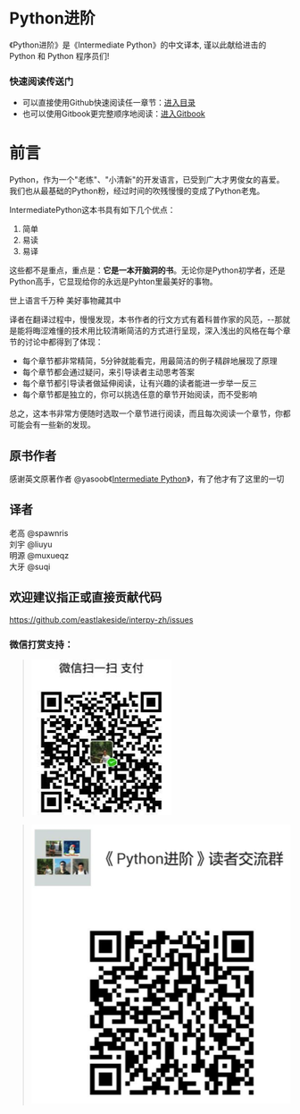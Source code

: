 Python进阶 
=======

《Python进阶》是《Intermediate Python》的中文译本, 谨以此献给进击的 Python 和 Python 程序员们!

### 快速阅读传送门
- 可以直接使用Github快速阅读任一章节：[进入目录](https://github.com/eastlakeside/interpy-zh/blob/master/SUMMARY.md)
- 也可以使用Gitbook更完整顺序地阅读：[进入Gitbook](https://eastlakeside.gitbooks.io/interpy-zh/content/)


# 前言

Python，作为一个"老练"、"小清新"的开发语言，已受到广大才男俊女的喜爱。我们也从最基础的Python粉，经过时间的吹残慢慢的变成了Python老鬼。

IntermediatePython这本书具有如下几个优点：

1. 简单
2. 易读
3. 易译

这些都不是重点，重点是：**它是一本开脑洞的书**。无论你是Python初学者，还是Python高手，它显现给你的永远是Pyhton里最美好的事物。

> 
世上语言千万种
美好事物藏其中

译者在翻译过程中，慢慢发现，本书作者的行文方式有着科普作家的风范，--那就是能将晦涩难懂的技术用比较清晰简洁的方式进行呈现，深入浅出的风格在每个章节的讨论中都得到了体现：
- 每个章节都非常精简，5分钟就能看完，用最简洁的例子精辟地展现了原理
- 每个章节都会通过疑问，来引导读者主动思考答案
- 每个章节都引导读者做延伸阅读，让有兴趣的读者能进一步举一反三
- 每个章节都是独立的，你可以挑选任意的章节开始阅读，而不受影响

总之，这本书非常方便随时选取一个章节进行阅读，而且每次阅读一个章节，你都可能会有一些新的发现。


## 原书作者
感谢英文原著作者 @yasoob《[Intermediate Python](https://github.com/yasoob/intermediatePython)》，有了他才有了这里的一切

## 译者
老高 @spawnris  
刘宇 @liuyu  
明源 @muxueqz  
大牙 @suqi  

## 欢迎建议指正或直接贡献代码
https://github.com/eastlakeside/interpy-zh/issues


### 微信打赏支持：
> ![wechat_donate](__img/donate.png)

> ![微信群](__img/reader_club.png)
